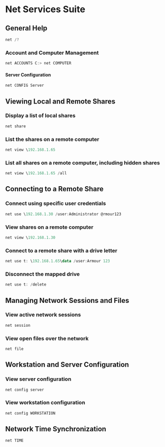 # Net Services Suite

## General Help

```powershell
net /?
```

### Account and Computer Management
```powershell
net ACCOUNTS C:> net COMPUTER
```

#### Server Configuration
```powershell
net CONFIG Server
```

## Viewing Local and Remote Shares

### Display a list of local shares
```powershell
net share
```

### List the shares on a remote computer
```powershell
net view \192.168.1.65
```

### List all shares on a remote computer, including hidden shares
```powershell
net view \192.168.1.65 /all
```

## Connecting to a Remote Share

### Connect using specific user credentials
```powershell
net use \192.168.1.30 /user:Administrator @rmour123
```

### View shares on a remote computer
```powershell
net view \192.168.1.30
```

### Connect to a remote share with a drive letter
```powershell
net use t: \192.168.1.65\data /user:Armour 123
```

### Disconnect the mapped drive
```powershell
net use t: /delete
```

## Managing Network Sessions and Files

### View active network sessions
```powershell
net session
```

### View open files over the network
```powershell
net file
```

## Workstation and Server Configuration

### View server configuration
```powershell
net config server
```
### View workstation configuration
```powershell
net config WORKSTATION
```
## Network Time Synchronization
```powershell
net TIME
```
